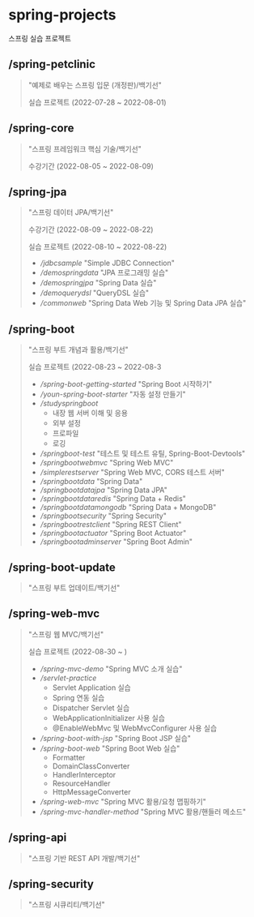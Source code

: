 # spring-projects

스프링 실습 프로젝트

## /spring-petclinic
> "예제로 배우는 스프링 입문 (개정판)/백기선"
>
> 실습 프로젝트 (2022-07-28 ~ 2022-08-01)

## /spring-core
> "스프링 프레임워크 핵심 기술/백기선"
>
> 수강기간 (2022-08-05 ~ 2022-08-09)

## /spring-jpa
> "스프링 데이터 JPA/백기선"
>
> 수강기간 (2022-08-09 ~ 2022-08-22)
> 
> 실습 프로젝트 (2022-08-10 ~ 2022-08-22)
> - */jdbcsample* "Simple JDBC Connection"
> - */demospringdata* "JPA 프로그래밍 실습"
> - */demospringjpa* "Spring Data 실습"
> - */demoquerydsl* "QueryDSL 실습"
> - */commonweb* "Spring Data Web 기능 및 Spring Data JPA 실습"

## /spring-boot
> "스프링 부트 개념과 활용/백기선"
>
> 실습 프로젝트 (2022-08-23 ~ 2022-08-3
> - */spring-boot-getting-started* "Spring Boot 시작하기"
> - */youn-spring-boot-starter* "자동 설정 만들기"
> - */studyspringboot*
>   + 내장 웹 서버 이해 및 응용
>   + 외부 설정
>   + 프로파일
>   + 로깅
> - */springboot-test* "테스트 및 테스트 유틸, Spring-Boot-Devtools"
> - */springbootwebmvc* "Spring Web MVC"
> - */simplerestserver* "Spring Web MVC, CORS 테스트 서버"
> - */springbootdata* "Spring Data"
> - */springbootdatajpa* "Spring Data JPA"
> - */springbootdataredis* "Spring Data + Redis"
> - */springbootdatamongodb* "Spring Data + MongoDB"
> - */springbootsecurity* "Spring Security"
> - */springbootrestclient* "Spring REST Client"
> - */springbootactuator* "Spring Boot Actuator"
> - */springbootadminserver* "Spring Boot Admin"

## /spring-boot-update
> "스프링 부트 업데이트/백기선"
>
>

## /spring-web-mvc
> "스프링 웹 MVC/백기선"
>
> 실습 프로젝트 (2022-08-30 ~ )
> - */spring-mvc-demo* "Spring MVC 소개 실습"
> - */servlet-practice*
>   + Servlet Application 실습
>   + Spring 연동 실습
>   + Dispatcher Servlet 실습
>   + WebApplicationInitializer 사용 실습
>   + @EnableWebMvc 및 WebMvcConfigurer 사용 실습
> - */spring-boot-with-jsp* "Spring Boot JSP 실습"
> - */spring-boot-web* "Spring Boot Web 실습"
>   + Formatter
>   + DomainClassConverter
>   + HandlerInterceptor
>   + ResourceHandler
>   + HttpMessageConverter
> - */spring-web-mvc* "Spring MVC 활용/요청 맵핑하기"
> - */spring-mvc-handler-method* "Spring MVC 활용/핸들러 메소드"

## /spring-api
> "스프링 기반 REST API 개발/백기선"
>
>

## /spring-security
> "스프링 시큐리티/백기선"
>
>
